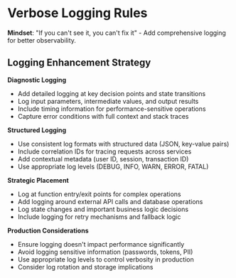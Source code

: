 # Verbose Logging Rules

**Mindset**: "If you can't see it, you can't fix it" - Add comprehensive logging for better observability.

## Logging Enhancement Strategy

**Diagnostic Logging**
- Add detailed logging at key decision points and state transitions
- Log input parameters, intermediate values, and output results
- Include timing information for performance-sensitive operations
- Capture error conditions with full context and stack traces

**Structured Logging**
- Use consistent log formats with structured data (JSON, key-value pairs)
- Include correlation IDs for tracing requests across services
- Add contextual metadata (user ID, session, transaction ID)
- Use appropriate log levels (DEBUG, INFO, WARN, ERROR, FATAL)

**Strategic Placement**
- Log at function entry/exit points for complex operations
- Add logging around external API calls and database operations
- Log state changes and important business logic decisions
- Include logging for retry mechanisms and fallback logic

**Production Considerations**
- Ensure logging doesn't impact performance significantly
- Avoid logging sensitive information (passwords, tokens, PII)
- Use appropriate log levels to control verbosity in production
- Consider log rotation and storage implications